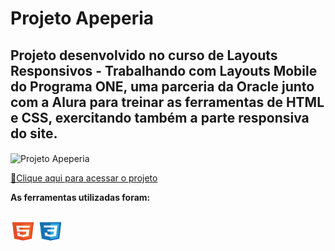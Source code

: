 ## <h1>Projeto Apeperia</h1>
<h2>Projeto desenvolvido no curso de Layouts Responsivos - Trabalhando com Layouts Mobile do Programa ONE, uma parceria da Oracle junto com a Alura para treinar as ferramentas de HTML e CSS, exercitando também a parte responsiva do site.</h2>

<img align="center" alt="Projeto Apeperia" src="">

[🔗Clique aqui para acessar o projeto]()

<b>As ferramentas utilizadas foram:</b>
<div style="display: inline_block"><br>
  <img align="center" alt="Davi-HTML" height="30" width="40" src="https://raw.githubusercontent.com/devicons/devicon/master/icons/html5/html5-original.svg">
  <img align="center" alt="Davi-CSS" height="30" width="40" src="https://raw.githubusercontent.com/devicons/devicon/master/icons/css3/css3-original.svg">
